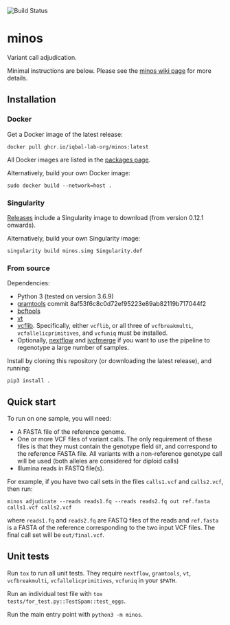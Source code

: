 ![Build Status](https://github.com/iqbal-lab-org/minos/actions/workflows/build.yaml/badge.svg)

# minos
Variant call adjudication.

Minimal instructions are below. Please see the [minos wiki page](https://github.com/iqbal-lab-org/minos/wiki)
for more details.

## Installation

### Docker

Get a Docker image of the latest release:

```
docker pull ghcr.io/iqbal-lab-org/minos:latest
```

All Docker images are listed in the
[packages page](https://github.com/iqbal-lab-org/minos/pkgs/container/minos).

Alternatively, build your own Docker image:

```
sudo docker build --network=host .
```

### Singularity

[Releases](https://github.com/iqbal-lab-org/minos/releases)
include a Singularity image to download (from version 0.12.1 onwards).

Alternatively, build your own Singularity image:

```
singularity build minos.simg Singularity.def
```


### From source

Dependencies:

* Python 3 (tested on version 3.6.9)
* [gramtools](https://github.com/iqbal-lab-org/gramtools) commit
  8af53f6c8c0d72ef95223e89ab82119b717044f2
* [bcftools](https://samtools.github.io/bcftools/)
* [vt](https://github.com/atks/vt.git)
* [vcflib](https://github.com/vcflib/vcflib.git). Specifically,
  either `vcflib`, or all three of
  `vcfbreakmulti`, `vcfallelicprimitives`, and `vcfuniq` must be installed.
* Optionally, [nextflow](https://www.nextflow.io/) and [ivcfmerge](https://github.com/iqbal-lab-org/ivcfmerge) if you want to use the
  pipeline to regenotype a large number of samples.

Install by cloning this repository (or downloading the latest release), and
running:

```
pip3 install .
```


## Quick start

To run on one sample, you will need:
* A FASTA file of the reference genome.
* One or more VCF files of variant calls.
  The only requirement of these files is that they must contain the genotype field `GT`,
  and correspond to the reference FASTA file. All variants with a non-reference genotype
  call will be used (both alleles are considered for diploid calls)
* Illumina reads in FASTQ file(s).

For example, if you have two call sets in the files `calls1.vcf` and `calls2.vcf`,
then run:

```
minos adjudicate --reads reads1.fq --reads reads2.fq out ref.fasta calls1.vcf calls2.vcf
```

where `reads1.fq` and `reads2.fq` are FASTQ files of the reads and `ref.fasta`
is a FASTA of the reference corresponding to the two input VCF files.
The final call set will be `out/final.vcf`.


## Unit tests

Run `tox` to run all unit tests.
They require `nextflow`, `gramtools`, `vt`, `vcfbreakmulti`,
`vcfallelicprimitives`, `vcfuniq`  in your `$PATH`.

Run an individual test file with `tox tests/for_test.py::TestSpam::test_eggs`.

Run the main entry point with `python3 -m minos`.
